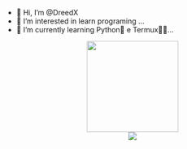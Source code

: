 - 👋 Hi, I’m @DreedX
- 👀 I’m interested in learn programing ...
- 🌱 I’m currently learning Python🐍  e Termux🏴‍☠️...

<div align="center">
  <a href="https://github.com/DreedX">
  <img height="180em" src="https://github-readme-stats.vercel.app/api?username=DreedX&show_icons=true&theme=dracula&include_all_commits=true&count_private=false"/>
<div>
  <a href="https://youtube.com/channel/UCcQfYvk5ekpsoD0oKOaCRWQ" target="_blank"><img src="https://img.shields.io/badge/YouTube-FF0000? style=for-the-badge&logo=youtube&logoColor=white" target="_blank"></a>

